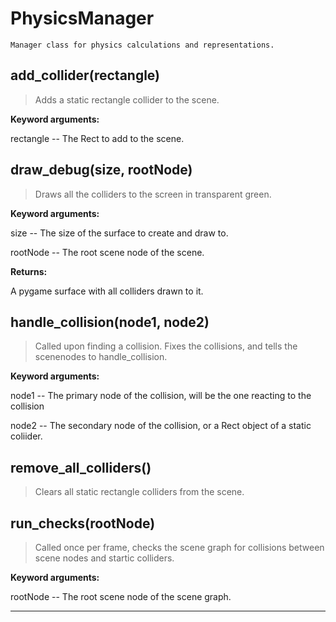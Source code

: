 # PhysicsManager 
 ```
 Manager class for physics calculations and representations. 
```
## add_collider(rectangle) 

  

 > Adds a static rectangle collider to the scene.

 

 **Keyword arguments:**

 rectangle -- The Rect to add to the scene. 

## draw_debug(size, rootNode) 

  

 > Draws all the colliders to the screen in transparent green.

 

 **Keyword arguments:**

 size -- The size of the surface to create and draw to.

 rootNode -- The root scene node of the scene.

 

 **Returns:**

 A pygame surface with all colliders drawn to it. 

## handle_collision(node1, node2) 

  

 > Called upon finding a collision. Fixes the collisions, and tells the scenenodes to handle_collision.

 

 **Keyword arguments:**

 node1 -- The primary node of the collision, will be the one reacting to the collision

 node2 -- The secondary node of the collision, or a Rect object of a static coliider. 

## remove_all_colliders() 

  

 > Clears all static rectangle colliders from the scene. 

## run_checks(rootNode) 

  

 > Called once per frame, checks the scene graph for collisions between scene nodes and startic colliders.

 

 **Keyword arguments:**

 rootNode -- The root scene node of the scene graph. 

--- 